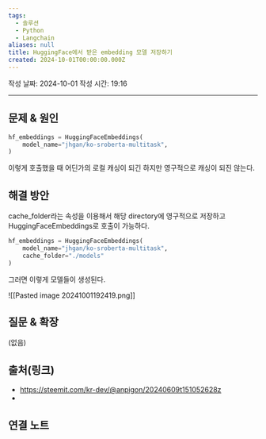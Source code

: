 ```yaml
---
tags:
  - 솔루션
  - Python
  - Langchain
aliases: null
title: HuggingFace에서 받은 embedding 모델 저장하기
created: 2024-10-01T00:00:00.000Z
---
```

작성 날짜: 2024-10-01
작성 시간: 19:16


----

## 문제 & 원인

```python
hf_embeddings = HuggingFaceEmbeddings(
    model_name="jhgan/ko-sroberta-multitask",
)
```

이렇게 호출했을 때 어딘가의 로컬 캐싱이 되긴 하지만 영구적으로 캐싱이 되진 않는다.
## 해결 방안

cache_folder라는 속성을 이용해서 해당 directory에 영구적으로 저장하고 HuggingFaceEmbeddings로 호출이 가능하다.

```python
hf_embeddings = HuggingFaceEmbeddings(
    model_name="jhgan/ko-sroberta-multitask",
    cache_folder="./models"
)
```

그러면 이렇게 모델들이 생성된다.

![[Pasted image 20241001192419.png]]
## 질문 & 확장

(없음)

## 출처(링크)

- https://steemit.com/kr-dev/@anpigon/20240609t151052628z
- 
## 연결 노트
